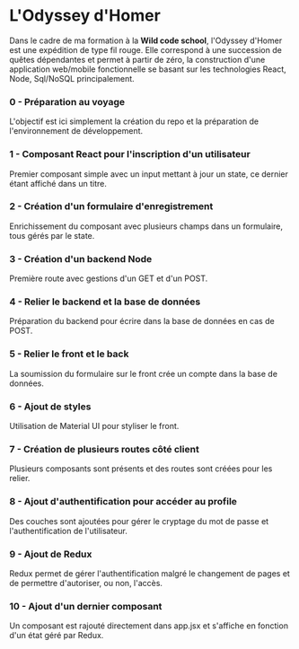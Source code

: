 # L'Odyssey d'Homer

Dans le cadre de ma formation à la **Wild code school**, l'Odyssey d'Homer est une expédition de type fil rouge. Elle correspond à une succession de quêtes dépendantes et permet à partir de zéro, la construction d'une application web/mobile fonctionnelle se basant sur les technologies React, Node, Sql/NoSQL principalement.

### 0 - Préparation au voyage

L'objectif est ici simplement la création du repo et la préparation de l'environnement de développement.

### 1 - Composant React pour l'inscription d'un utilisateur

Premier composant simple avec un input mettant à jour un state, ce dernier étant affiché dans un titre.

### 2 - Création d'un formulaire d'enregistrement

Enrichissement du composant avec plusieurs champs dans un formulaire, tous gérés par le state.

### 3 - Création d'un backend Node

Première route avec gestions d'un GET et d'un POST.

### 4 - Relier le backend et la base de données

Préparation du backend pour écrire dans la base de données en cas de POST.

### 5 - Relier le front et le back

La soumission du formulaire sur le front crée un compte dans la base de données.

### 6 - Ajout de styles

Utilisation de Material UI pour styliser le front.

### 7 - Création de plusieurs routes côté client

Plusieurs composants sont présents et des routes sont créées pour les relier.

### 8 - Ajout d'authentification pour accéder au profile

Des couches sont ajoutées pour gérer le cryptage du mot de passe et l'authentification de l'utilisateur.

### 9 - Ajout de Redux

Redux permet de gérer l'authentification malgré le changement de pages et de permettre d'autoriser, ou non, l'accès.

### 10 - Ajout d'un dernier composant

Un composant est rajouté directement dans app.jsx et s'affiche en fonction d'un état géré par Redux.
